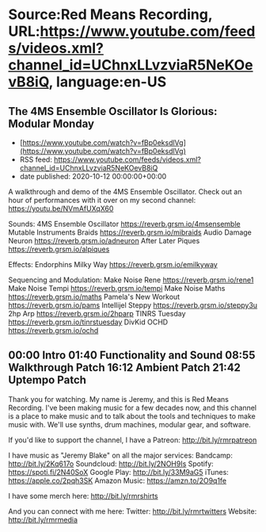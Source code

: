 # Source:Red Means Recording, URL:https://www.youtube.com/feeds/videos.xml?channel_id=UChnxLLvzviaR5NeKOevB8iQ, language:en-US

## The 4MS Ensemble Oscillator Is Glorious: Modular Monday
 - [https://www.youtube.com/watch?v=fBp0eksdlVg](https://www.youtube.com/watch?v=fBp0eksdlVg)
 - RSS feed: https://www.youtube.com/feeds/videos.xml?channel_id=UChnxLLvzviaR5NeKOevB8iQ
 - date published: 2020-10-12 00:00:00+00:00

A walkthrough and demo of the 4MS Ensemble Oscillator.
Check out an hour of performances with it over on my second channel: https://youtu.be/NVmAfUXqX60

Sounds:
4MS Ensemble Oscillator https://reverb.grsm.io/4msensemble
Mutable Instruments Braids https://reverb.grsm.io/mibraids
Audio Damage Neuron https://reverb.grsm.io/adneuron
After Later Piques https://reverb.grsm.io/alpiques

Effects:
Endorphins Milky Way https://reverb.grsm.io/emilkyway

Sequencing and Modulation: 
Make Noise Rene https://reverb.grsm.io/rene1
Make Noise Tempi https://reverb.grsm.io/tempi
Make Noise Maths https://reverb.grsm.io/maths
Pamela's New Workout https://reverb.grsm.io/pams
Intellijel Steppy https://reverb.grsm.io/steppy3u
2hp Arp https://reverb.grsm.io/2hparp
TINRS Tuesday https://reverb.grsm.io/tinrstuesday
DivKid OCHD https://reverb.grsm.io/ochd

00:00 Intro
01:40 Functionality and Sound
08:55 Walkthrough Patch
16:12 Ambient Patch
21:42 Uptempo Patch
------------------------------------
Thank you for watching. My name is Jeremy, and this is Red Means Recording. I've been making music for a few decades now, and this channel is a place to make music and to talk about the tools and techniques to make music with. We'll use synths, drum machines, modular gear, and software. 

If you'd like to support the channel, I have a Patreon:  http://bit.ly/rmrpatreon

I have music as "Jeremy Blake" on all the major services: 
Bandcamp: http://bit.ly/2Kq617o
Soundcloud: http://bit.ly/2NOH9Is
Spotify: https://spoti.fi/2N40SoX
Google Play: http://bit.ly/33M9aG5
iTunes: https://apple.co/2pqh3SK
Amazon Music: https://amzn.to/2O9q1fe

I have some merch here: http://bit.ly/rmrshirts

And you can connect with me here: 
Twitter: http://bit.ly/rmrtwitters
Website: http://bit.ly/rmrmedia

